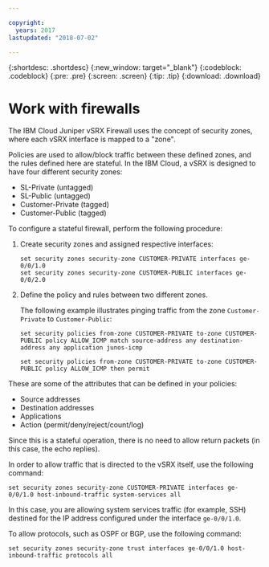 ```yaml
---

copyright:
  years: 2017
lastupdated: "2018-07-02"

---
```


{:shortdesc: .shortdesc}
{:new_window: target="_blank"}
{:codeblock: .codeblock}
{:pre: .pre}
{:screen: .screen}
{:tip: .tip}
{:download: .download}

# Work with firewalls
The IBM Cloud Juniper vSRX Firewall uses the concept of security zones, where each vSRX interface is mapped to a "zone". 

Policies are used to allow/block traffic between these defined zones, and the rules defined here are stateful.
In the IBM Cloud, a vSRX is designed to have four different security zones:

* SL-Private (untagged)
* SL-Public (untagged)
* Customer-Private (tagged)
* Customer-Public (tagged)

To configure a stateful firewall, perform the following procedure:

1. Create security zones and assigned respective interfaces:

	```
	set security zones security-zone CUSTOMER-PRIVATE interfaces ge-0/0/1.0
	set security zones security-zone CUSTOMER-PUBLIC interfaces ge-0/0/2.0
	```
	
2. Define the policy and rules between two different zones. 
	
	The following example illustrates pinging traffic from the zone `Customer-Private` to `Customer-Public`:

	```
	set security policies from-zone CUSTOMER-PRIVATE to-zone CUSTOMER-PUBLIC policy ALLOW_ICMP match source-address any destination-address any application junos-icmp

	set security policies from-zone CUSTOMER-PRIVATE to-zone CUSTOMER-PUBLIC policy ALLOW_ICMP then permit
	```
	
These are some of the attributes that can be defined in your policies:

* Source addresses
* Destination addresses
* Applications
* Action (permit/deny/reject/count/log)

Since this is a stateful operation, there is no need to allow return packets (in this case, the echo replies).

In order to allow traffic that is directed to the vSRX itself, use the following command:

```
set security zones security-zone CUSTOMER-PRIVATE interfaces ge-0/0/1.0 host-inbound-traffic system-services all
```

In this case, you are allowing system services traffic (for example, SSH) destined for the IP address configured under the interface `ge-0/0/1.0`.

To allow protocols, such as OSPF or BGP, use the following command:

```
set security zones security-zone trust interfaces ge-0/0/1.0 host-inbound-traffic protocols all
```